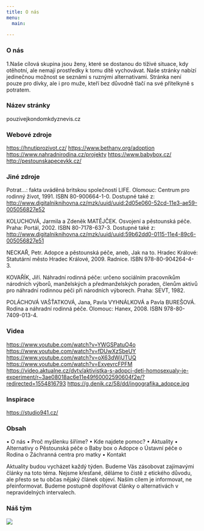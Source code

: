 ```yaml
---
title: O nás
menu:
  main:
    
---
```



### O nás 




1.Naše cílová skupina jsou ženy, které se dostanou do tíživé situace, kdy otěhotní, ale nemají prostředky k tomu dítě vychovávat. Naše stránky nabízí jedinečnou možnost se seznámi s ruznými alternativami. Stránka není pouze pro dívky, ale i pro muže, kteří bez důvodně tlačí na své přítelkyně s potratem. 

### Název stránky

pouzivejkondomkdyznevis.cz

### Webové zdroje

https://hnutiprozivot.cz/
https://www.bethany.org/adoption
https://www.nahradnirodina.cz/projekty
https://www.babybox.cz/ 
http://pestounskapecevkk.cz/

### Jiné zdroje 

 Potrat...: fakta uváděná britskou společností LIFE. Olomouc: Centrum pro rodinný život, 1991. ISBN 80-900664-1-0. Dostupné také z: http://www.digitalniknihovna.cz/mzk/uuid/uuid:2d05e060-52cd-11e3-ae59-005056827e52

KOLUCHOVÁ, Jarmila a Zdeněk MATĚJČEK. Osvojení a pěstounská péče. Praha: Portál, 2002. ISBN 80-7178-637-3. Dostupné také z: http://www.digitalniknihovna.cz/mzk/uuid/uuid:59b62dd0-0115-11e4-89c6-005056827e51

NECKAŘ, Petr. Adopce a pěstounská péče, aneb, Jak na to. Hradec Králové: Statutární město Hradec Králové, 2009. Radnice. ISBN 978-80-904264-4-3.

KOVAŘÍK, Jiří. Náhradní rodinná péče: určeno sociálním pracovníkům národních výborů, manželských a předmanželských poraden, členům aktivů pro náhradní rodinnou péči při národních výborech. Praha: SEVT, 1982.

POLÁCHOVÁ VAŠŤATKOVÁ, Jana, Pavla VYHNÁLKOVÁ a Pavla BUREŠOVÁ. Rodina a náhradní rodinná péče. Olomouc: Hanex, 2008. ISBN 978-80-7409-013-4.


### Videa 
https://www.youtube.com/watch?v=YWGSPatuO4o
https://www.youtube.com/watch?v=fDUwXzSbeUY
https://www.youtube.com/watch?v=oX63dWjUTUQ
https://www.youtube.com/watch?v=ExyeyrcFPFM
https://video.aktualne.cz/dvtv/aktivistka-s-adopci-deti-homosexualy-je-experiment/r~3ae08018ac6e11e49f60002590604f2e/?redirected=1554816793
https://g.denik.cz/58/dd/ingografika_adopce.jpg

### Inspirace 

https://studio941.cz/


### Obsah

•	O nás
•	Proč myšlenku šíříme?
•	Kde najdete pomoc?
•	Aktuality
•	Alternativy
o	Pěstounská péče
o	Baby box
o	Adopce
o	Ústavní péče
o	Rodina
o	Záchranná centra pro matky 
•	Kontakt

Aktuality budou vycházet každý týden. Budeme Vás zásobovat zajímavými články na toto téma. Nejsme křesťané, děláme to čistě z etického důvodu, ale přesto se tu občas nějaký článek objeví. Naším cílem je informovat, ne přeinformovat. Budeme postupně doplňovat články o alternativách v nepravidelných intervalech. 


### Náš tým
<img src="my.jpg">






[Hugo]: https://gohugo.io
[VIKBA07]: https://is.muni.cz/predmet/phil/VIKBA07
[hugoDocs]: https://gohugo.io/documentation/
[qs]: https://gohugo.io/getting-started/quick-start/
